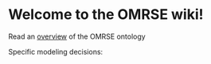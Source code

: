 # Welcome to the OMRSE wiki!

Read an [overview](OMRSE-Overview.md) of the OMRSE ontology

Specific modeling decisions:
